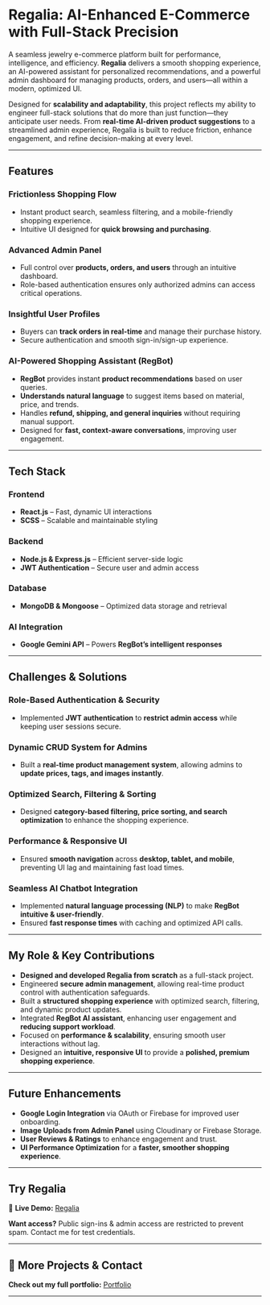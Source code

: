 # Regalia: AI-Enhanced E-Commerce with Full-Stack Precision

A seamless jewelry e-commerce platform built for performance, intelligence, and efficiency. **Regalia** delivers a smooth shopping experience, an AI-powered assistant for personalized recommendations, and a powerful admin dashboard for managing products, orders, and users—all within a modern, optimized UI.

Designed for **scalability and adaptability**, this project reflects my ability to engineer full-stack solutions that do more than just function—they anticipate user needs. From **real-time AI-driven product suggestions** to a streamlined admin experience, Regalia is built to reduce friction, enhance engagement, and refine decision-making at every level.

---

## **Features**

### **Frictionless Shopping Flow**

- Instant product search, seamless filtering, and a mobile-friendly shopping experience.
- Intuitive UI designed for **quick browsing and purchasing**.

### **Advanced Admin Panel**

- Full control over **products, orders, and users** through an intuitive dashboard.
- Role-based authentication ensures only authorized admins can access critical operations.

### **Insightful User Profiles**

- Buyers can **track orders in real-time** and manage their purchase history.
- Secure authentication and smooth sign-in/sign-up experience.

### **AI-Powered Shopping Assistant (RegBot)**

- **RegBot** provides instant **product recommendations** based on user queries.
- **Understands natural language** to suggest items based on material, price, and trends.
- Handles **refund, shipping, and general inquiries** without requiring manual support.
- Designed for **fast, context-aware conversations**, improving user engagement.

---

## **Tech Stack**

### **Frontend**

- **React.js** – Fast, dynamic UI interactions
- **SCSS** – Scalable and maintainable styling

### **Backend**

- **Node.js & Express.js** – Efficient server-side logic
- **JWT Authentication** – Secure user and admin access

### **Database**

- **MongoDB & Mongoose** – Optimized data storage and retrieval

### **AI Integration**

- **Google Gemini API** – Powers **RegBot’s intelligent responses**

---

## **Challenges & Solutions**

### **Role-Based Authentication & Security**

- Implemented **JWT authentication** to **restrict admin access** while keeping user sessions secure.

### **Dynamic CRUD System for Admins**

- Built a **real-time product management system**, allowing admins to **update prices, tags, and images instantly**.

### **Optimized Search, Filtering & Sorting**

- Designed **category-based filtering, price sorting, and search optimization** to enhance the shopping experience.

### **Performance & Responsive UI**

- Ensured **smooth navigation** across **desktop, tablet, and mobile**, preventing UI lag and maintaining fast load times.

### **Seamless AI Chatbot Integration**

- Implemented **natural language processing (NLP)** to make **RegBot intuitive & user-friendly**.
- Ensured **fast response times** with caching and optimized API calls.

---

## **My Role & Key Contributions**

- **Designed and developed Regalia from scratch** as a full-stack project.
- Engineered **secure admin management**, allowing real-time product control with authentication safeguards.
- Built a **structured shopping experience** with optimized search, filtering, and dynamic product updates.
- Integrated **RegBot AI assistant**, enhancing user engagement and **reducing support workload**.
- Focused on **performance & scalability**, ensuring smooth user interactions without lag.
- Designed an **intuitive, responsive UI** to provide a **polished, premium shopping experience**.

---

## **Future Enhancements**

- **Google Login Integration** via OAuth or Firebase for improved user onboarding.
- **Image Uploads from Admin Panel** using Cloudinary or Firebase Storage.
- **User Reviews & Ratings** to enhance engagement and trust.
- **UI Performance Optimization** for a **faster, smoother shopping experience**.

---

## **Try Regalia**

🔗 **Live Demo:** [Regalia](https://regalia-peach.vercel.app/)

**Want access?** Public sign-ins & admin access are restricted to prevent spam. Contact me for test credentials.

---

## **📌 More Projects & Contact**

**Check out my full portfolio:** [Portfolio](https://dhimananiket.vercel.app/)

---
